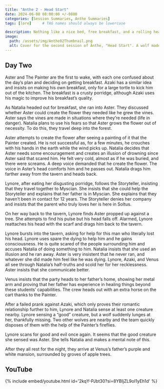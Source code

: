 ```yaml
---
title: "Anthe 2 - Head Start"
date: 2024-06-08 08:00:00 +/-0800
categories: [Session Summaries, Anthe Summaries]
tags: [lore]     # TAG names should always be lowercase

description: Nothing like a nice bed, free breakfast, and a rolling head to start off a new adventuring group.
image:
  path: /assets/img/Anthe02Thumbnail.png
  alt: Cover for the second session of Anthe, "Head Start". A wolf made of shadows gently stalks you through a winter forest, their glowing yellow eyes piercing through the falling snow. 
---
```


## Day Two

Aster and The Painter are the first to wake, with each one confused about the day’s plan and deciding on getting breakfast. Azaki has a similar idea and insists on making his own breakfast, only for a large tortle to kick him out of the kitchen. The breakfast is a crusty porridge, although Azaki uses his magic to improve his breakfast’s quality. 

As Natalia headed out for breakfast, she ran into Aster. They discussed whether Aster could create the flower they needed like he grew the vines. Aster says the vines are made in situations where they’re needed (life in danger). Natalia plans to use his fears so that Aster grows the flower out of necessity. To do this, they travel deep into the forest. 

Aster attempts to create the flower after seeing a painting of it that the Painter created. He is not successful as, for a few minutes, he crouches with his hands in the earth while the wind picks up. Natalia decides that Aster needs some encouragement and creates an illusion of drowning since Aster said that scared him. He felt very cold, almost as if he was buried, and there were screams. A deep voice demanded that he create the flower. The voice in Aster’s head comforts him and he passes out. Natalia drags him farther away from the tavern and heads back. 

Lynore, after eating her disgusting porridge, follows the Storyteller, insisting that they travel together to Myscian. She insists that she could help the Storyteller and explains that her father is in Myscian. She explains that they haven’t been in contact for 12 years. The Storyteller denies her company and insists that the parent who truly loves her is here in Soltus. 

On her way back to the tavern, Lynore finds Aster propped up against a tree. She attempts to find his pulse but his head falls off. Alarmed, Lynore reattaches his head with the scarf and drags him back to the tavern. 

Lynore bursts into the tavern, asking for help for this man who literally lost his head. Lynore uses spare the dying to help him and he gains consciousness. He is quite scared of the people surrounding him and accuses Natalia of doing something to him. Natalia insists that she used an illusion and he ran away. Aster is very insistent that he never ran, and whatever she did made him feel like he was dying. Lynore, Azaki, and Venus all see through Natalia’s half-truths and scold her for her recklessness. Aster insists that she communicate better. 

Venus insists that the party heads to her father’s home, showing her metal arm and proving that her father has experience in healing things beyond these students’ capabilities. The crew heads out with an extra horse on the cart thanks to the Painter. 

After a failed prank against Azaki, which only proves their romantic relationship further to him, Lynore and Natalia sense at least one creature nearby. Lynore sensing a “good” creature, but a wolf suddenly lunges at her, thankfully missing. Two other wolves are nearby and the team quickly disposes of them with the help of the Painter’s fireflies. 

Lynore scans for good and evil once again. It seems that the good creature she sensed was Aster. She tells Natalia and makes a mental note of this. 

After they all rest for the night, they arrive at Venus’s father’s purple and white mansion, surrounded by groves of apple trees. 

## YouTube

{% include embed/youtube.html id='2kqY-PJbt30?si=8YBIjZL9oI1yEh1d' %}
